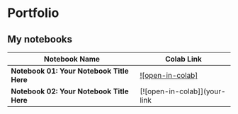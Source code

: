 # Portfolio 


## My notebooks 
| Notebook Name                                             | Colab Link                                       |
| --------------------------------------------------------- | ------------------------------------------------ |
| **Notebook 01: Your Notebook Title Here**                 | [![open-in-colab]](your-link-here)               |
| **Notebook 02: Your Notebook Title Here**                 | [![open-in-colab]](your-link
